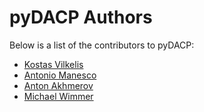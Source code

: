 # pyDACP Authors
Below is a list of the contributors to pyDACP:

+ [Kostas Vilkelis](https://quantumtinkerer.tudelft.nl/members/kostas-vilkelis/) 
+ [Antonio Manesco](https://antoniomanesco.org/)
+ [Anton Akhmerov](<https://antonakhmerov.org>)
+ [Michael Wimmer](https://michaelwimmer.org/)
